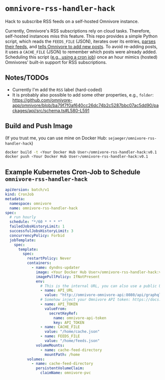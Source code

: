 # `omnivore-rss-handler-hack`

Hack to subscribe RSS feeds on a self-hosted Omnivore instance.

Currently, Omnivore's RSS subscriptions rely on cloud tasks. Therefore, self-hosted instances miss this feature.  This repo provides a simple Python script, which reads the `FEEDS_FILE` (JSON), iterates over its entries, [parses their feeds](https://feedparser.readthedocs.io/en/latest/#), and [tells Omnivore to add new posts](https://docs.omnivore.app/integrations/api.html#saving-a-url-with-the-api). To avoid re-adding posts, it uses a `CACHE_FILE` (JSON) to remember which posts were already added. Scheduling this script ([e.g., using a cron job](#example-kubernetes-cron-job-to-schedule-omnivore-rss-handler-hack)) once an hour mimics (hosted) Omnivores' built-in support for RSS subscriptions.


## Notes/TODOs

- Currently I'm add the `RSS` label (hard-coded)
- It is probably also possible to add some other properties, e.g., `folder`: https://github.com/omnivore-app/omnivore/blob/ba79f7f0af640cc26dc74b2c5287bbc07ac5dd90/packages/api/src/schema.ts#L580-L591


## Build and Push Image

(If you trust me, you can use mine on Docker Hub: `sejaeger/omnivore-rss-handler-hack`)

```bash 
docker build -t <Your Docker Hub User>/omnivore-rss-handler-hack:v0.1 .
docker push <Your Docker Hub User>/omnivore-rss-handler-hack:v0.1
```


## Example Kubernetes Cron-Job to Schedule `omnivore-rss-handler-hack`

```yaml
apiVersion: batch/v1
kind: CronJob
metadata:
  namespace: omnivore
  name: omnivore-rss-handler-hack
spec:
  # run hourly
  schedule: "*/60 * * * *"
  failedJobsHistoryLimit: 1
  successfulJobsHistoryLimit: 3
  concurrencyPolicy: Forbid
  jobTemplate:
    spec:
      template:
        spec:
          restartPolicy: Never
          containers:
            - name: dyndns-updater
              image: <Your Docker Hub User>/omnivore-rss-handler-hack:v0.1
              imagePullPolicy: IfNotPresent
              env:
                # This is the internal URL, you can also use a public URL
                - name: API_URL
                  value: "http://omnivore-omnivore-api:8080/api/graphql"
                # Somehow inject your Omnivore API token: https://docs.omnivore.app/integrations/api.html#getting-an-api-token
                - name: API_TOKEN
                  valueFrom:
                    secretKeyRef:
                      name: omnivore-api-token
                      key: API_TOKEN
                - name: CACHE_FILE
                  value: "/home/cache.json"
                - name: FEEDS_FILE
                  value: "/home/feeds.json"
              volumeMounts:
                - name: cache-feed-directory
                  mountPath: /home
          volumes:
            - name: cache-feed-directory
              persistentVolumeClaim:
                claimName: omnivore-pvc
```